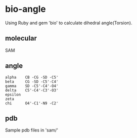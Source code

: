 # bio-angle

Using Ruby and gem 'bio' to calculate dihedral angle(Torsion).

## molecular

SAM

## angle

```
alpha    CB -CG -SD -C5'
beta     CG -SD -C5'-C4'
gamma    SD -C5'-C4'-O4'
delta    C5'-C4'-C3'-O3'
epsilon  
zeta
chi      O4'-C1'-N9 -C2'
```

## pdb

Sample pdb files in 'sam/'



